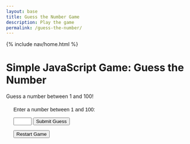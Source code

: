 ```yaml
---
layout: base
title: Guess the Number Game 
description: Play the game
permalink: /guess-the-number/
---
```


{% include nav/home.html %}

# Simple JavaScript Game: Guess the Number

Guess a number between 1 and 100!

<div id="game">
  <p>Enter a number between 1 and 100:</p>
  <input type="number" id="guess" min="1" max="100">
  <button onclick="checkGuess()">Submit Guess</button>
  
  <p id="result"></p>
  <p id="attempts"></p>
  <button onclick="restartGame()">Restart Game</button>
</div>

<script>
  let randomNumber = Math.floor(Math.random() * 100) + 1;
  let attempts = 0;

  function checkGuess() {
    let userGuess = document.getElementById('guess').value;
    let resultText = document.getElementById('result');
    let attemptsText = document.getElementById('attempts');
    
    if (!userGuess) {
      resultText.innerHTML = "Please enter a number!";
      return;
    }

    attempts++;
    if (userGuess < randomNumber) {
      resultText.innerHTML = "Too low!";
    } else if (userGuess > randomNumber) {
      resultText.innerHTML = "Too high!";
    } else {
      resultText.innerHTML = "Congratulations! You guessed the number!";
    }

    attemptsText.innerHTML = `Attempts: ${attempts}`;
  }

  function restartGame() {
    randomNumber = Math.floor(Math.random() * 100) + 1;
    attempts = 0;
    document.getElementById('result').innerHTML = "";
    document.getElementById('attempts').innerHTML = "";
    document.getElementById('guess').value = "";
  }
</script>

<style>
  #game {
    font-family: Arial, sans-serif;
    margin: 20px;
  }
  #guess {
    width: 50px;
  }
  #result {
    font-weight: bold;
    margin-top: 10px;
  }
</style>
